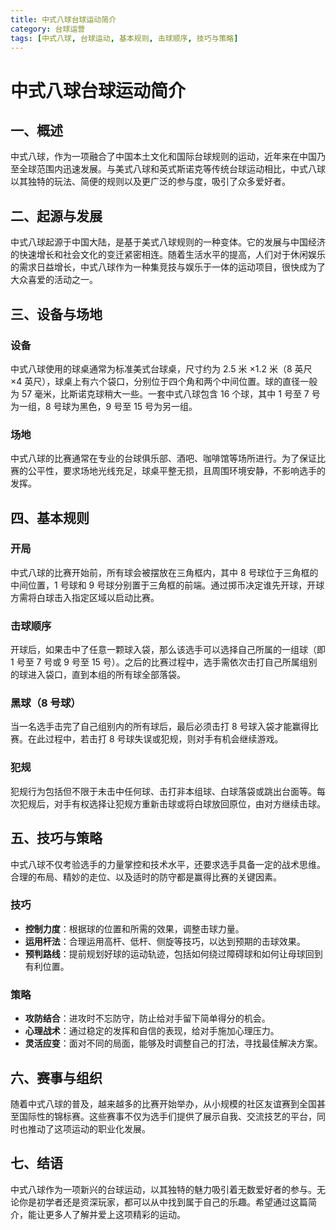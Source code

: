 ```yaml
---
title: 中式八球台球运动简介
category: 台球运营
tags: [中式八球, 台球运动, 基本规则, 击球顺序, 技巧与策略]
---
```

# 中式八球台球运动简介

## 一、概述

中式八球，作为一项融合了中国本土文化和国际台球规则的运动，近年来在中国乃至全球范围内迅速发展。与美式八球和英式斯诺克等传统台球运动相比，中式八球以其独特的玩法、简便的规则以及更广泛的参与度，吸引了众多爱好者。

## 二、起源与发展

中式八球起源于中国大陆，是基于美式八球规则的一种变体。它的发展与中国经济的快速增长和社会文化的变迁紧密相连。随着生活水平的提高，人们对于休闲娱乐的需求日益增长，中式八球作为一种集竞技与娱乐于一体的运动项目，很快成为了大众喜爱的活动之一。

## 三、设备与场地

### 设备

中式八球使用的球桌通常为标准美式台球桌，尺寸约为 2.5 米 ×1.2 米（8 英尺 ×4 英尺），球桌上有六个袋口，分别位于四个角和两个中间位置。球的直径一般为 57 毫米，比斯诺克球稍大一些。一套中式八球包含 16 个球，其中 1 号至 7 号为一组，8 号球为黑色，9 号至 15 号为另一组。

### 场地

中式八球的比赛通常在专业的台球俱乐部、酒吧、咖啡馆等场所进行。为了保证比赛的公平性，要求场地光线充足，球桌平整无损，且周围环境安静，不影响选手的发挥。

## 四、基本规则

### 开局

中式八球的比赛开始前，所有球会被摆放在三角框内，其中 8 号球位于三角框的中间位置，1 号球和 9 号球分别置于三角框的前端。通过掷币决定谁先开球，开球方需将白球击入指定区域以启动比赛。

### 击球顺序

开球后，如果击中了任意一颗球入袋，那么该选手可以选择自己所属的一组球（即 1 号至 7 号或 9 号至 15 号）。之后的比赛过程中，选手需依次击打自己所属组别的球进入袋口，直到本组的所有球全部落袋。

### 黑球（8 号球）

当一名选手击完了自己组别内的所有球后，最后必须击打 8 号球入袋才能赢得比赛。在此过程中，若击打 8 号球失误或犯规，则对手有机会继续游戏。

### 犯规

犯规行为包括但不限于未击中任何球、击打非本组球、白球落袋或跳出台面等。每次犯规后，对手有权选择让犯规方重新击球或将白球放回原位，由对方继续击球。

## 五、技巧与策略

中式八球不仅考验选手的力量掌控和技术水平，还要求选手具备一定的战术思维。合理的布局、精妙的走位、以及适时的防守都是赢得比赛的关键因素。

### 技巧

- **控制力度**：根据球的位置和所需的效果，调整击球力量。
- **运用杆法**：合理运用高杆、低杆、侧旋等技巧，以达到预期的击球效果。
- **预判路线**：提前规划好球的运动轨迹，包括如何绕过障碍球和如何让母球回到有利位置。

### 策略

- **攻防结合**：进攻时不忘防守，防止给对手留下简单得分的机会。
- **心理战术**：通过稳定的发挥和自信的表现，给对手施加心理压力。
- **灵活应变**：面对不同的局面，能够及时调整自己的打法，寻找最佳解决方案。

## 六、赛事与组织

随着中式八球的普及，越来越多的比赛开始举办，从小规模的社区友谊赛到全国甚至国际性的锦标赛。这些赛事不仅为选手们提供了展示自我、交流技艺的平台，同时也推动了这项运动的职业化发展。

## 七、结语

中式八球作为一项新兴的台球运动，以其独特的魅力吸引着无数爱好者的参与。无论你是初学者还是资深玩家，都可以从中找到属于自己的乐趣。希望通过这篇简介，能让更多人了解并爱上这项精彩的运动。
